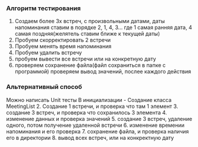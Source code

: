 ### Алгоритм тестирования

1. Создаем более 3х встреч, с произвольными датами, 
         даты напоминания ставим в порядке 2, 1, 4, 3...
         где 1 самая ранняя дата, 4 самая поздняя(желятель ставим ближе к текущей даты)
2. Пробуем скорректировать 2 встречи
3. Пробуем менять время напоминания
4. Пробуем удалить встречу
5. пробуем вывести все встречи или на конкретную дату
6. проверяем сохранение файла(файл сохраниться в папке с программой)
проверяем вывод значений, послее каждого действия

### Альтернативный способ
Можно написать Unit тесты 
В инициализации - Создание класса MeetingList
2. Создание 1 встречи, и проверка что там 1 элемент
3. создание 3 встреч, и проверка что сохранилось 3 элемента
4. изменение данных и проверка значений
5. создание 3 встреч, удаление одного, потом получение удаленной встречи
6. изменение времении напоминания и его проверка
7. сохранение файла, и проверка наличия его в директории
8. вывод всех встреч, или на конкректную дату